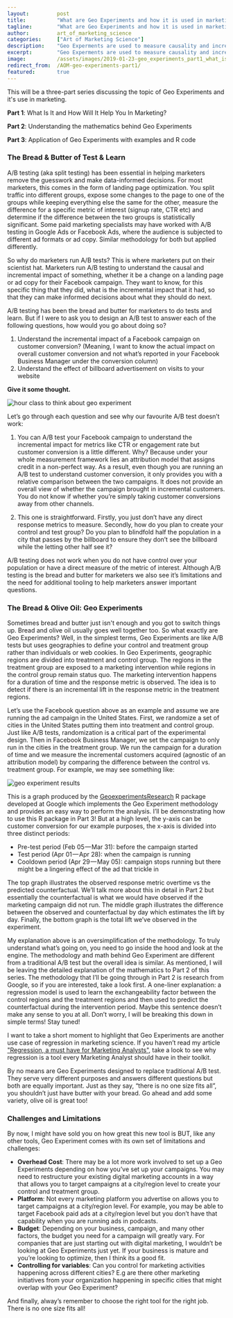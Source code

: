 ```yaml
---
layout:			post
title:			"What are Geo Experiments and how it is used in marketing"
tagline:		"What are Geo Experiments and how it is used in marketing"
author:			art_of_marketing_science
categories:		["Art of Marketing Science"]
description:	"Geo Experments are used to measure causality and incrementality when traditional A/B testing cannot be used"
excerpt:		"Geo Experments are used to measure causality and incrementality when traditional A/B testing cannot be used"
image:			/assets/images/2019-01-23-geo_experiments_part1_what_is_it_and_how_will_it_help_you_in_marketing/map_with_action_figure.jpeg
redirect_from:	/AOM-geo-experiments-part1/
featured: 		true
---
```


This will be a three-part series discussing the topic of Geo Experiments and it's use in marketing.

**Part 1**: What Is It and How Will It Help You In Marketing?

**Part 2**: Understanding the mathematics behind Geo Experiments

**Part 3**: Application of Geo Experiments with examples and R code

### The Bread & Butter of Test & Learn

A/B testing (aka split testing) has been essential in helping marketers remove the guesswork and make data-informed decisions. For most marketers, this comes in the form of landing page optimization. You split traffic into different groups, expose some changes to the page to one of the groups while keeping everything else the same for the other, measure the difference for a specific metric of interest (signup rate, CTR etc) and determine if the difference between the two groups is statistically significant. Some paid marketing specialists may have worked with A/B testing in Google Ads or Facebook Ads, where the audience is subjected to different ad formats or ad copy. Similar methodology for both but applied differently.

So why do marketers run A/B tests? This is where marketers put on their scientist hat. Marketers run A/B testing to understand the causal and incremental impact of something, whether it be a change on a landing page or ad copy for their Facebook campaign. They want to know, for this specific thing that they did, what is the incremental impact that it had, so that they can make informed decisions about what they should do next.

A/B testing has been the bread and butter for marketers to do tests and learn. But if I were to ask you to design an A/B test to answer each of the following questions, how would you go about doing so?

1. Understand the incremental impact of a Facebook campaign on customer conversion? (Meaning, I want to know the actual impact on overall customer conversion and not what’s reported in your Facebook Business Manager under the conversion column)
2. Understand the effect of billboard advertisement on visits to your website

**Give it some thought.**

![hour class to think about geo experiment](/assets/images/2019-01-23-geo_experiments_part1_what_is_it_and_how_will_it_help_you_in_marketing/hour_glass.gif "hour class to think about geo experiment")

Let’s go through each question and see why our favourite A/B test doesn’t work:

1. You can A/B test your Facebook campaign to understand the incremental impact for metrics like CTR or engagement rate but customer conversion is a little different. Why? Because under your whole measurement framework lies an attribution model that assigns credit in a non-perfect way. As a result, even though you are running an A/B test to understand customer conversion, it only provides you with a relative comparison between the two campaigns. It does not provide an overall view of whether the campaign brought in incremental customers. You do not know if whether you’re simply taking customer conversions away from other channels.

2. This one is straightforward. Firstly, you just don’t have any direct response metrics to measure. Secondly, how do you plan to create your control and test group? Do you plan to blindfold half the population in a city that passes by the billboard to ensure they don’t see the billboard while the letting other half see it?

A/B testing does not work when you do not have control over your population or have a direct measure of the metric of interest. Although A/B testing is the bread and butter for marketers we also see it’s limitations and the need for additional tooling to help marketers answer important questions.

### The Bread & Olive Oil: Geo Experiments

Sometimes bread and butter just isn't enough and you got to switch things up. Bread and olive oil usually goes well together too. So what exactly are Geo Experiments? Well, in the simplest terms, Geo Experiments are like A/B tests but uses geographies to define your control and treatment group rather than individuals or web cookies. In Geo Experiments, geographic regions are divided into treatment and control group. The regions in the treatment group are exposed to a marketing intervention while regions in the control group remain status quo. The marketing intervention happens for a duration of time and the response metric is observed. The idea is to detect if there is an incremental lift in the response metric in the treatment regions.

Let’s use the Facebook question above as an example and assume we are running the ad campaign in the United States. First, we randomize a set of cities in the United States putting them into treatment and control group. Just like A/B tests, randomization is a critical part of the experimental design. Then in Facebook Business Manager, we set the campaign to only run in the cities in the treatment group. We run the campaign for a duration of time and we measure the incremental customers acquired (agnostic of an attribution model) by comparing the difference between the control vs. treatment group. For example, we may see something like:

![geo experiment results](/assets/images/2019-01-23-geo_experiments_part1_what_is_it_and_how_will_it_help_you_in_marketing/geo_experiment_package.png "Results from Google's Geo Experiment Research R package")

This is a graph produced by the [GeoexperimentsResearch](https://github.com/google/GeoexperimentsResearch) R package developed at Google which implements the Geo Experiment methodology and provides an easy way to perform the analysis. I’ll be demonstrating how to use this R package in Part 3! But at a high level, the y-axis can be customer conversion for our example purposes, the x-axis is divided into three distinct periods:

- Pre-test period (Feb 05 — Mar 31): before the campaign started
- Test period (Apr 01 — Apr 28): when the campaign is running
- Cooldown period (Apr 29 — May 05): campaign stops running but there might be a lingering effect of the ad that trickle in

The top graph illustrates the observed response metric overtime vs the predicted counterfactual. We’ll talk more about this in detail in Part 2 but essentially the counterfactual is what we would have observed if the marketing campaign did not run. The middle graph illustrates the difference between the observed and counterfactual by day which estimates the lift by day. Finally, the bottom graph is the total lift we’ve observed in the experiment.

My explanation above is an oversimplification of the methodology. To truly understand what’s going on, you need to go inside the hood and look at the engine. The methodology and math behind Geo Experiment are different from a traditional A/B test but the overall idea is similar. As mentioned, I will be leaving the detailed explanation of the mathematics to Part 2 of this series. The methodology that I’ll be going through in Part 2 is research from Google, so if you are interested, take a look first. A one-liner explanation: a regression model is used to learn the exchangeability factor between the control regions and the treatment regions and then used to predict the counterfactual during the intervention period. Maybe this sentence doesn’t make any sense to you at all. Don’t worry, I will be breaking this down in simple terms! Stay tuned!

I want to take a short moment to highlight that Geo Experiments are another use case of regression in marketing science. If you haven’t read my article ["Regression, a must have for Marketing Analysts"](/regression-must-have-for-marketing-analysts), take a look to see why regression is a tool every Marketing Analyst should have in their toolkit.

By no means are Geo Experiments designed to replace traditional A/B test. They serve very different purposes and answers different questions but both are equally important. Just as they say, “there is no one size fits all”, you shouldn’t just have butter with your bread. Go ahead and add some variety, olive oil is great too!

### Challenges and Limitations

By now, I might have sold you on how great this new tool is BUT, like any other tools, Geo Experiment comes with its own set of limitations and challenges:

- **Overhead Cost**: There may be a lot more work involved to set up a Geo Experiments depending on how you’ve set up your campaigns. You may need to restructure your existing digital marketing accounts in a way that allows you to target campaigns at a city/region level to create your control and treatment group.
- **Platform**: Not every marketing platform you advertise on allows you to target campaigns at a city/region level. For example, you may be able to target Facebook paid ads at a city/region level but you don’t have that capability when you are running ads in podcasts.
- **Budget**: Depending on your business, campaign, and many other factors, the budget you need for a campaign will greatly vary. For companies that are just starting out with digital marketing, I wouldn’t be looking at Geo Experiments just yet. If your business is mature and you’re looking to optimize, then I think its a good fit.
- **Controlling for variables**: Can you control for marketing activities happening across different cities? E.g are there other marketing initiatives from your organization happening in specific cities that might overlap with your Geo Experiment?

And finally, alway’s remember to choose the right tool for the right job. There is no one size fits all!
